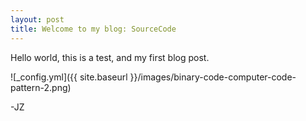```yaml
---
layout: post
title: Welcome to my blog: SourceCode
---
```

Hello world, this is a test, and my first blog post.

![_config.yml]({{ site.baseurl }}/images/binary-code-computer-code-pattern-2.png)

-JZ
